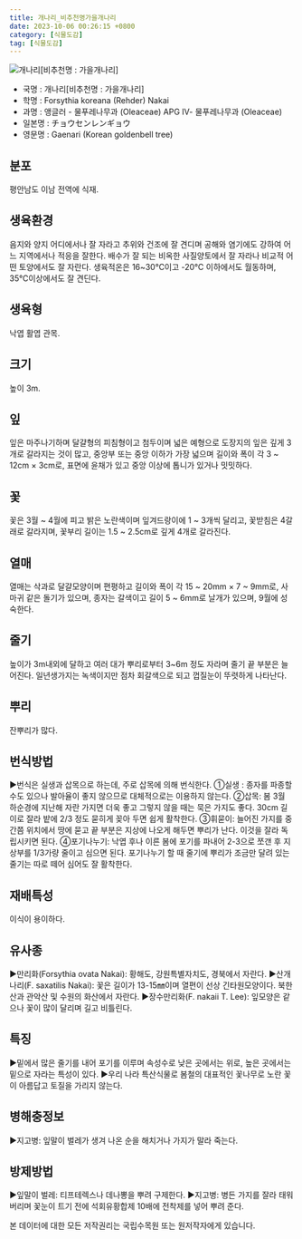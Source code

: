 ```yaml
---
title: 개나리_비추천명가을개나리
date: 2023-10-06 00:26:15 +0800
category: [식물도감]
tag: [식물도감]
---
```




![개나리[비추천명 : 가을개나리]](/fileUpload/plants/basic/Oleaceae/Forsythia/9311/1_th2.JPG)
- 국명 : 개나리[비추천명 : 가을개나리]
- 학명 : Forsythia koreana (Rehder) Nakai
- 과명 : 앵글러 - 물푸레나무과 (Oleaceae) APG Ⅳ- 물푸레나무과 (Oleaceae)
- 일본명 : チョウセンレンギョウ
- 영문명 : Gaenari (Korean goldenbell tree)


## 분포
평안남도 이남 전역에 식재.
## 생육환경
음지와 양지 어디에서나 잘 자라고 추위와 건조에 잘 견디며 공해와 염기에도 강하여 어느 지역에서나 적응을 잘한다. 배수가 잘 되는 비옥한 사질양토에서 잘 자라나 비교적 어떤 토양에서도 잘 자란다. 생육적온은 16~30℃이고 -20℃ 이하에서도 월동하며, 35℃이상에서도 잘 견딘다.
## 생육형
낙엽 활엽 관목. 
## 크기
높이 3m. 
## 잎
잎은 마주나기하며 달걀형의 피침형이고 첨두이며 넓은 예형으로 도장지의 잎은 깊게 3개로 갈라지는 것이 많고, 중앙부 또는 중앙 이하가 가장 넓으며 길이와 폭이 각  3 ~ 12cm × 3cm로, 표면에 윤채가 있고 중앙 이상에 톱니가 있거나 밋밋하다.
## 꽃
꽃은 3월 ~ 4월에 피고 밝은 노란색이며 잎겨드랑이에 1 ~ 3개씩 달리고, 꽃받침은 4갈래로 갈라지며,  꽃부리 길이는 1.5 ~ 2.5cm로 깊게 4개로 갈라진다.
## 열매
열매는 삭과로 달걀모양이며 편평하고 길이와 폭이 각 15 ~ 20mm × 7 ~ 9mm로, 사마귀 같은 돌기가 있으며, 종자는 갈색이고 길이 5 ~ 6mm로 날개가 있으며, 9월에 성숙한다.
## 줄기
높이가 3m내외에 달하고 여러 대가 뿌리로부터 3~6m 정도 자라며 줄기 끝 부분은 늘어진다. 일년생가지는 녹색이지만 점차 회갈색으로 되고 껍질눈이 뚜렷하게 나타난다.
## 뿌리
잔뿌리가 많다.
## 번식방법
▶번식은 실생과 삽목으로 하는데, 주로 삽목에 의해 번식한다.①실생 : 종자를 파종할 수도 있으나 발아율이 좋지 않으므로 대체적으로는 이용하지 않는다.②삽목: 봄 3월 하순경에 지난해 자란 가지면 더욱 좋고 그렇지 않을 때는 묵은 가지도 좋다. 30cm 길이로 잘라 밭에 2/3 정도 묻히게 꽂아 두면 쉽게 활착한다. ③휘묻이: 늘어진 가지를 중간쯤 위치에서 땅에 묻고 끝 부분은 지상에 나오게 해두면 뿌리가 난다. 이것을 잘라 독립시키면 된다. ④포기나누기: 낙엽 후나 이른 봄에 포기를 파내어 2-3으로 쪼갠 후 지상부를 1/3가량 줄이고 심으면 된다. 포기나누기 할 때 줄기에 뿌리가 조금만 달려 있는 줄기는 따로 떼어 심어도 잘 활착한다. 
## 재배특성
이식이 용이하다.
## 유사종
▶만리화(Forsythia  ovata  Nakai): 황해도, 강원특별자치도, 경북에서 자란다.▶산개나리(F. saxatilis Nakai): 꽃은 길이가 13-15㎜이며 열편이 선상 긴타원모양이다. 북한산과 관악산 및 수원의 화산에서 자란다.▶장수만리화(F. nakaii T. Lee): 잎모양은 같으나 꽃이 많이 달리며 길고 비틀린다.
## 특징
▶밑에서 많은 줄기를 내어 포기를 이루며 속성수로 낮은 곳에서는 위로, 높은 곳에서는 밑으로 자라는 특성이 있다. ▶우리 나라 특산식물로 봄철의 대표적인 꽃나무로 노란 꽃이 아름답고 토질을 가리지 않는다.
## 병해충정보
▶지고병: 잎말이 벌레가 생겨 나온 순을 해치거나 가지가 말라 죽는다.
## 방제방법
▶잎말이 벌레: 티프테렉스나 데나뽕을 뿌려 구제한다. ▶지고병: 병든 가지를 잘라 태워 버리며 꽃눈이 트기 전에 석회유황합제 10배에 전착제를 넣어 뿌려 준다.






본 데이터에 대한 모든 저작권리는 국립수목원 또는 원저작자에게 있습니다.
